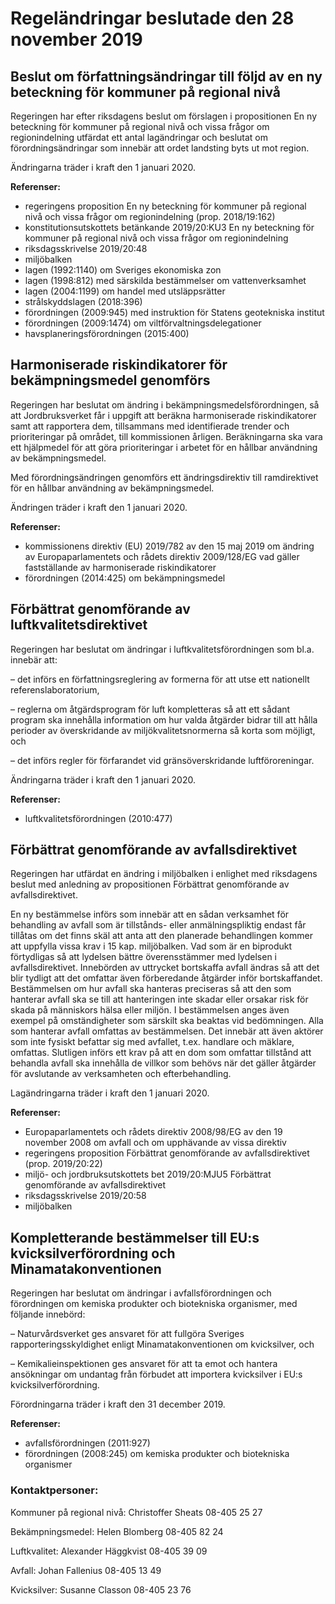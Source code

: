 # Regeländringar beslutade den 28 november 2019

## Beslut om författningsändringar till följd av en ny beteckning för kommuner på regional nivå

Regeringen har efter riksdagens beslut om förslagen i propositionen En ny beteckning för kommuner på regional nivå och vissa frågor om regionindelning utfärdat ett antal lagändringar och beslutat om förordningsändringar som innebär att ordet landsting byts ut mot region.

Ändringarna träder i kraft den 1 januari 2020\.

**Referenser:**

* regeringens proposition En ny beteckning för kommuner på regional nivå och vissa frågor om regionindelning (prop. 2018/19:162\)
* konstitutionsutskottets betänkande 2019/20:KU3 En ny beteckning för kommuner på regional nivå och vissa frågor om regionindelning
* riksdagsskrivelse 2019/20:48
* miljöbalken
* lagen (1992:1140\) om Sveriges ekonomiska zon
* lagen (1998:812\) med särskilda bestämmelser om vattenverksamhet
* lagen (2004:1199\) om handel med utsläppsrätter
* strålskyddslagen (2018:396\)
* förordningen (2009:945\) med instruktion för Statens geotekniska institut
* förordningen (2009:1474\) om viltförvaltningsdelegationer
* havsplaneringsförordningen (2015:400\)

## Harmoniserade riskindikatorer för bekämpningsmedel genomförs

Regeringen har beslutat om ändring i bekämpningsmedelsförordningen, så att Jordbruksverket får i uppgift att beräkna harmoniserade riskindikatorer samt att rapportera dem, tillsammans med identifierade trender och prioriteringar på området, till kommissionen årligen. Beräkningarna ska vara ett hjälpmedel för att göra prioriteringar i arbetet för en hållbar användning av bekämpningsmedel.

Med förordningsändringen genomförs ett ändringsdirektiv till ramdirektivet för en hållbar användning av bekämpningsmedel.

Ändringen träder i kraft den 1 januari 2020\.

**Referenser:**

* kommissionens direktiv (EU) 2019/782 av den 15 maj 2019 om ändring av Europaparlamentets och rådets direktiv 2009/128/EG vad gäller fastställande av harmoniserade riskindikatorer
* förordningen (2014:425\) om bekämpningsmedel

## Förbättrat genomförande av luftkvalitetsdirektivet

Regeringen har beslutat om ändringar i luftkvalitetsförordningen som bl.a. innebär att:

– det införs en författningsreglering av formerna för att utse ett nationellt referenslaboratorium,

– reglerna om åtgärdsprogram för luft kompletteras så att ett sådant program ska innehålla information om hur valda åtgärder bidrar till att hålla perioder av överskridande av miljökvalitetsnormerna så korta som möjligt, och

– det införs regler för förfarandet vid gränsöverskridande luftföroreningar.

Ändringarna träder i kraft den 1 januari 2020\.

**Referenser:**

* luftkvalitetsförordningen (2010:477\)

## Förbättrat genomförande av avfallsdirektivet

Regeringen har utfärdat en ändring i miljöbalken i enlighet med riksdagens beslut med anledning av propositionen Förbättrat genomförande av avfallsdirektivet.

En ny bestämmelse införs som innebär att en sådan verksamhet för behandling av avfall som är tillstånds\- eller anmälningspliktig endast får tillåtas om det finns skäl att anta att den planerade behandlingen kommer att uppfylla vissa krav i 15 kap. miljöbalken. Vad som är en biprodukt förtydligas så att lydelsen bättre överensstämmer med lydelsen i avfallsdirektivet. Innebörden av uttrycket bortskaffa avfall ändras så att det blir tydligt att det omfattar även förberedande åtgärder inför bortskaffandet. Bestämmelsen om hur avfall ska hanteras preciseras så att den som hanterar avfall ska se till att hanteringen inte skadar eller orsakar risk för skada på människors hälsa eller miljön. I bestämmelsen anges även exempel på omständigheter som särskilt ska beaktas vid bedömningen. Alla som hanterar avfall omfattas av bestämmelsen. Det innebär att även aktörer som inte fysiskt befattar sig med avfallet, t.ex. handlare och mäklare, omfattas. Slutligen införs ett krav på att en dom som omfattar tillstånd att behandla avfall ska innehålla de villkor som behövs när det gäller åtgärder för avslutande av verksamheten och efterbehandling.

Lagändringarna träder i kraft den 1 januari 2020\.

**Referenser:**

* Europaparlamentets och rådets direktiv 2008/98/EG av den 19 november 2008 om avfall och om upphävande av vissa direktiv
* regeringens proposition Förbättrat genomförande av avfallsdirektivet (prop. 2019/20:22\)
* miljö\- och jordbruksutskottets bet 2019/20:MJU5 Förbättrat genomförande av avfallsdirektivet
* riksdagsskrivelse 2019/20:58
* miljöbalken

## Kompletterande bestämmelser till EU:s kvicksilverförordning och Minamatakonventionen

Regeringen har beslutat om ändringar i avfallsförordningen och förordningen om kemiska produkter och biotekniska organismer, med följande innebörd:

– Naturvårdsverket ges ansvaret för att fullgöra Sveriges rapporteringsskyldighet enligt Minamatakonventionen om kvicksilver, och

– Kemikalieinspektionen ges ansvaret för att ta emot och hantera ansökningar om undantag från förbudet att importera kvicksilver i EU:s kvicksilverförordning.

Förordningarna träder i kraft den 31 december 2019\.

**Referenser:**

* avfallsförordningen (2011:927\)
* förordningen (2008:245\) om kemiska produkter och biotekniska organismer

### Kontaktpersoner:

Kommuner på regional nivå: Christoffer Sheats 08\-405 25 27

Bekämpningsmedel: Helen Blomberg 08\-405 82 24

Luftkvalitet: Alexander Häggkvist 08\-405 39 09

Avfall: Johan Fallenius 08\-405 13 49

Kvicksilver: Susanne Classon 08\-405 23 76
